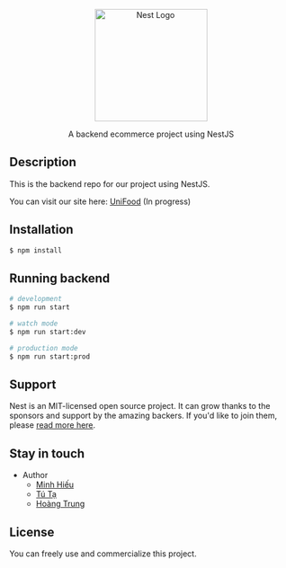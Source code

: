 <p align="center">
  <a href="http://nestjs.com/" target="blank"><img src="https://nestjs.com/img/logo-small.svg" width="200" alt="Nest Logo" /></a>
</p>

[circleci-image]: https://img.shields.io/circleci/build/github/nestjs/nest/master?token=abc123def456
[circleci-url]: https://circleci.com/gh/nestjs/nest

  <p align="center">A backend ecommerce project using NestJS</p>


## Description

This is the backend repo for our project using NestJS.

You can visit our site here: [UniFood](https://github.com/) (In progress)

## Installation

```bash
$ npm install
```

## Running backend

```bash
# development
$ npm run start

# watch mode
$ npm run start:dev

# production mode
$ npm run start:prod
```

## Support

Nest is an MIT-licensed open source project. It can grow thanks to the sponsors and support by the amazing backers. If you'd like to join them, please [read more here](https://docs.nestjs.com/support).

## Stay in touch

- Author 
  - [Minh Hiếu](https://web.facebook.com/lee8i3u)
  - [Tú Tạ](https://web.facebook.com/profile.php?id=100017717225379)
  - [Hoàng Trung](https://web.facebook.com/hoangtrung.trung.566)

## License

You can freely use and commercialize this project.